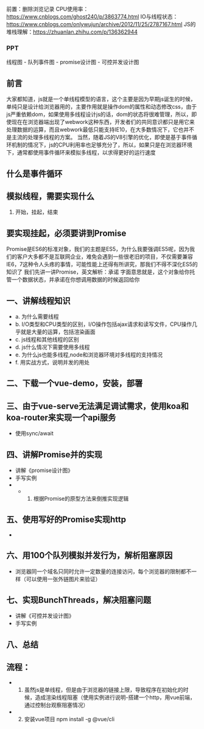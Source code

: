 前置：删除浏览记录
CPU使用率：https://www.cnblogs.com/ghost240/p/3863774.html
IO与线程状态：https://www.cnblogs.com/onlywujun/archive/2012/11/25/2787167.html
JS的堆栈理解：https://zhuanlan.zhihu.com/p/136362944
### PPT
线程图 - 队列事件图 - promise设计图 - 可控并发设计图
## 前言
大家都知道，js就是一个单线程模型的语言，这个主要是因为早期js诞生的时候，单纯只是设计给浏览器用的，主要作用就是操作dom的属性和动态修改css，由于js严重依赖dom，如果使用多线程设计js的话，dom的状态将很难管理，所以，即使现在在浏览器端出现了webwork这种东西，开发者们的共同意识都只是用它来处理数据的运算，而且webwork最低只能支持IE10，在大多数情况下，它也并不是主流的处理多线程的方案。
当然，随着JS的V8引擎的优化，即使是基于事件循环机制的情况下，js的CPU利用率也足够充分了，所以，如果只是在浏览器环境下，通常都使用事件循环来模拟多线程，以求得更好的运行速度
## 什么是事件循环

## 模拟线程，需要实现什么
1. 开始，挂起，结束

## 要实现挂起，必须要讲到Promise
Promise是ES6的标准对象，我们的主题是ES5，为什么我要强调ES5呢，因为我们的客户大多都不是互联网企业，难免会遇到一些很老旧的项目，不仅需要兼容IE6，7这种令人头疼的事情，可能性能上还得有所讲究，那我们不得不深化ES5的知识了
我们先讲一讲Promise，英文解析：承诺
字面意思就是，这个对象给你托管一个数据状态，并承诺在你想调用数据的时候返回给你

## 一、讲解线程知识
- a. 为什么需要线程
- b. I/O类型和CPU类型的区别，I/O操作包括ajax请求和读写文件，CPU操作几乎就是大量的运算，包括渲染画面
- c. js线程和其他线程的区别
- d. js什么情况下需要使用多线程
- e. 为什么js也能多线程,node和浏览器环境对多线程的支持情况
- f. 用实战方式，说明并发的用处

## 二、下载一个vue-demo，安装，部署


## 三、由于vue-serve无法满足调试需求，使用koa和koa-router来实现一个api服务
- 使用sync/await

## 四、讲解Promise并的实现
- 讲解《promise设计图》
- 手写实例
- - 1. 根据Promise的原型方法来倒推实现逻辑


## 五、使用写好的Promise实现http
- 

## 六、用100个队列模拟并发行为，解析阻塞原因
- 浏览器同一个域名只同时允许一定数量的连接访问，每个浏览器的限制都不一样（可以使用一张外链图片来验证）

## 七、实现BunchThreads，解决阻塞问题
- 讲解《可控并发设计图》
- 手写实例

## 八、总结

## 流程：
- 1. 虽然js是单线程，但是由于浏览器的链接上限，导致程序在初始化的时候，造成渲染线程阻塞（使用实例进行说明-搭建一个http，用vue前端，通过控制台观察阻塞情况）

- 2. 安装vue项目 npm install -g @vue/cli
